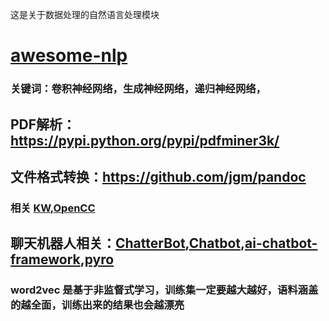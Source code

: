 

这是关于数据处理的自然语言处理模块

# [awesome-nlp](https://github.com/keon/awesome-nlp)

### 关键词：卷积神经网络，生成神经网络，递归神经网络，

## PDF解析：https://pypi.python.org/pypi/pdfminer3k/

## 文件格式转换：https://github.com/jgm/pandoc

### 相关 [KW](https://github.com/bat9r/KW),[OpenCC](https://github.com/BYVoid/OpenCC)

## 聊天机器人相关：[ChatterBot](https://github.com/gunthercox/ChatterBot),[Chatbot](https://github.com/zake7749/Chatbot),[ai-chatbot-framework](https://github.com/alfredfrancis/ai-chatbot-framework),[pyro](https://github.com/uber/pyro)

### word2vec 是基于非监督式学习，训练集一定要越大越好，语料涵盖的越全面，训练出来的结果也会越漂亮
